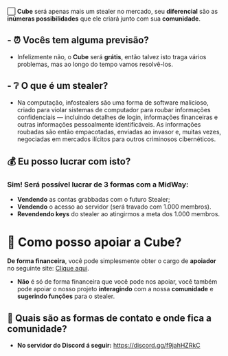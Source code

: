 ⬜ **Cube** será apenas mais um stealer no mercado, seu **diferencial** são as **inúmeras possibilidades** que ele criará junto com sua **comunidade**.

## - ⏰ Vocês tem alguma previsão?
 - Infelizmente não, o **__Cube__** será **grátis**, então talvez isto traga vários problemas, mas ao longo do tempo vamos resolvê-los.
## - ❔ O que é um stealer?
 - Na computação, infostealers são uma forma de software malicioso, criado para violar sistemas de computador para roubar informações confidenciais — incluindo detalhes de login, informações financeiras e outras informações pessoalmente identificáveis. As informações roubadas são então empacotadas, enviadas ao invasor e, muitas vezes, negociadas em mercados ilícitos para outros criminosos cibernéticos.
## 💰 Eu posso lucrar com isto?
### Sim! Será possível lucrar de 3 formas com a MidWay:

- **Vendendo** as contas grabbadas com o futuro Stealer;
- **Vendendo** o acesso ao servidor (será travado com 1.000 membros).
- **Revendendo keys** do stealer ao atingirmos a meta dos 1.000 membros.

# 🤍 Como posso apoiar a Cube?
**De forma financeira**, você pode simplesmente obter o cargo de **apoiador** no seguinte site: [Clique aqui](https://decrypt.mginex.com/products/0192c581-db8e-7f86-83fb-cb02189d60b1).
- **Não** é só de forma financeira que você pode nos apoiar, você também pode apoiar o nosso projeto **interagindo** com a nossa **comunidade** e **sugerindo funções** para o stealer.

## 🚧 Quais são as formas de contato e onde fica a comunidade?
- **No servidor do Discord á seguir:**
   https://discord.gg/f9jahHZRkC
